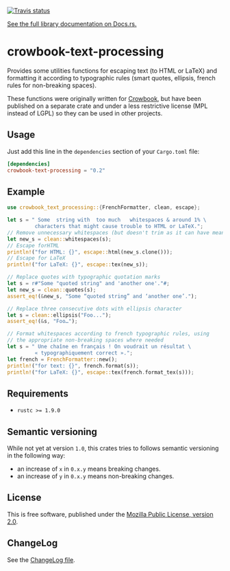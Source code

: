 [![Travis status](https://img.shields.io/travis/lise-henry/crowbook-text-processing.svg)](https://travis-ci.org/lise-henry/crowbook-text-processing)

[See the full library documentation on Docs.rs.](https://docs.rs/crowbook-text-processing)

# crowbook-text-processing

Provides some utilities functions for escaping text (to HTML or
LaTeX) and formatting it according to typographic rules (smart
quotes, ellipsis, french rules for non-breaking spaces).

These functions were originally written for
[Crowbook](https://github.com/lise-henry/crowbook), but have
been published on a separate crate and under a less restrictive
license (MPL instead of LGPL) so they can be used in other projects.

## Usage

Just add this line in the `dependencies` section of your `Cargo.toml`
file:

```toml
[dependencies]
crowbook-text-processing = "0.2"
```

## Example

```rust
use crowbook_text_processing::{FrenchFormatter, clean, escape};

let s = " Some  string with  too much   whitespaces & around 1% \
         characters that might cause trouble to HTML or LaTeX.";
// Remove unnecessary whitespaces (but doesn't trim as it can have meaning)
let new_s = clean::whitespaces(s);
// Escape forHTML
println!("for HTML: {}", escape::html(new_s.clone()));
// Escape for LaTeX
println!("for LaTeX: {}", escape::tex(new_s));

// Replace quotes with typographic quotation marks
let s = r#"Some "quoted string" and 'another one'."#;
let new_s = clean::quotes(s);
assert_eq!(&new_s, "Some “quoted string” and ‘another one’.");

// Replace three consecutive dots with ellipsis character
let s = clean::ellipsis("Foo...");
assert_eq!(&s, "Foo…");

// Format whitespaces according to french typographic rules, using
// the appropriate non-breaking spaces where needed
let s = " Une chaîne en français ! On voudrait un résultat \
         « typographiquement correct ».";
let french = FrenchFormatter::new();
println!("for text: {}", french.format(s));
println!("for LaTeX: {}", escape::tex(french.format_tex(s)));
```
## Requirements

* `rustc >= 1.9.0`

## Semantic versioning

While not yet at version `1.0`, this crates tries to follows semantic
versioning in the following way:

* an increase of `x` in `0.x.y` means breaking changes.
* an increase of `y` in `0.x.y` means non-breaking changes.

## License

This is free software, published under the [Mozilla Public License,
version 2.0](https://www.mozilla.org/en-US/MPL/2.0/).

## ChangeLog

See the [ChangeLog file](ChangeLog.md).
